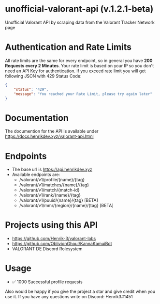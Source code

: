 # unofficial-valorant-api (v.1.2.1-beta)
Unofficial Valorant API by scraping data from the Valorant Tracker Network page

# Authentication and Rate Limits
All rate limits are the same for every endpoint, so in general you have **200 Requests every 2 Minutes**. Your rate limit is based on your IP so you don't need an API Key for authentication.
If you exceed rate limit you will get following JSON with 429 Status Code:
```json
{
    "status": "429",
    "message": "You reached your Rate Limit, please try again later"
}
```
# Documentation
The documention for the API is available under https://docs.henrikdev.xyz/valorant-api.html

# Endpoints
- The base url is https://api.henrikdev.xyz
- Available endpoints are:
  - /valorant/v1/profile/{name}/{tag}
  - /valorant/v1/matches/{name}/{tag}
  - /valorant/v1/match/{match-id}
  - /valorant/v1/rank/{name}/{tag}
  - /valorant/v1/puuid/{name}/{tag} [BETA]
  - /valorant/v1/mmr/{region}/{name}/{tag} [BETA]
  
# Projects using this API
- https://github.com/Henrik-3/valorant-labs
- https://github.com/OblivionGhoul/KannaKamuiBot
- VALORANT DE Discord Rolesystem

# Usage
- ✅ 1000 Successful profile requests

Also would be happy if you give the project a star and give credit when you use it.
If you have any questions write on Discord: Henrik3#1451
